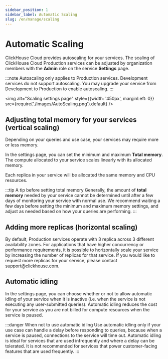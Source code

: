 ```yaml
---
sidebar_position: 1
sidebar_label: Automatic Scaling
slug: /en/manage/scaling
---
```


# Automatic Scaling

ClickHouse Cloud provides autoscaling for your services. The scaling of ClickHouse Cloud Production services can be adjusted by organization members with the **Admin** role on the service **Settings** page.

:::note
Autoscaling only applies to Production services. Development services do not support autoscaling. You may upgrade your service from Development to Production to enable autoscaling.
:::

<img alt="Scaling settings page" style={{width: '450px', marginLeft: 0}} src={require('./images/AutoScaling.png').default} />

## Adjusting total memory for your services (vertical scaling)

Depending on your queries and use case, your services may require more or less memory.

In the settings page, you can set the minimum and maximum **Total memory**. The compute allocated to your service scales linearly with its allocated memory.

Each replica in your service will be allocated the same memory and CPU resources.

:::tip A tip before setting total memory
Generally, the amount of **total memory** needed by your service cannot be determined until after a few days of monitoring your service with normal use.  We recommend waiting a few days before setting the minimum and maximum memory settings, and adjust as needed based on how your queries are performing.
:::

## Adding more replicas (horizontal scaling)

By default, Production services operate with 3 replica across 3 different availability zones. For applications that have higher concurrency or performance requirements, it is possible to horizontally scale your service by increasing the number of replicas for that service. If you would like to request more replicas for your service, please contact support@clickhouse.com.

## Automatic idling

In the settings page, you can choose whether or not to allow automatic idling of your service when it is inactive (i.e. when the service is not executing any user-submitted queries). Automatic idling reduces the cost for your service as you are not billed for compute resources when the service is paused.

:::danger When not to use automatic idling
Use automatic idling only if your use case can handle a delay before responding to queries, because when a service is paused, connections to the service will time out.  Automatic idling is ideal for services that are used infrequently and where a delay can be tolerated. It is not recommended for services that power customer-facing features that are used frequently.
:::
